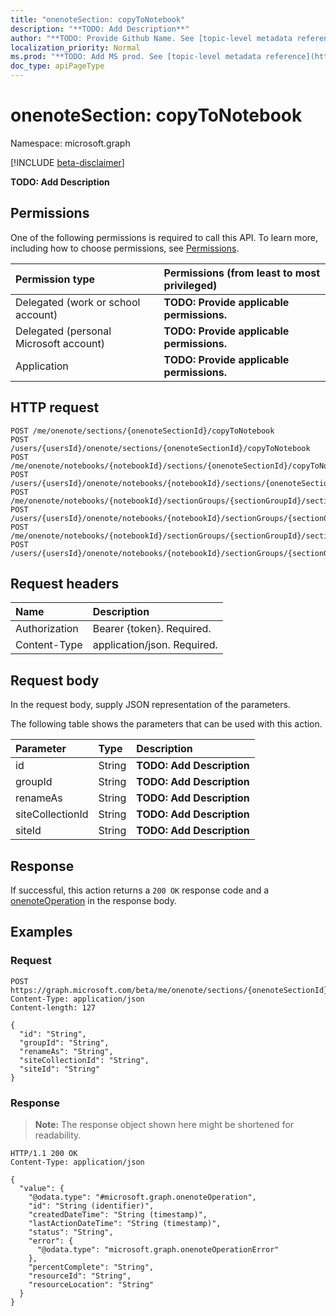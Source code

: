 ```yaml
---
title: "onenoteSection: copyToNotebook"
description: "**TODO: Add Description**"
author: "**TODO: Provide Github Name. See [topic-level metadata reference](https://msgo.azurewebsites.net/add/document/guidelines/metadata.html#topic-level-metadata)**"
localization_priority: Normal
ms.prod: "**TODO: Add MS prod. See [topic-level metadata reference](https://msgo.azurewebsites.net/add/document/guidelines/metadata.html#topic-level-metadata)**"
doc_type: apiPageType
---
```


# onenoteSection: copyToNotebook
Namespace: microsoft.graph

[!INCLUDE [beta-disclaimer](../../includes/beta-disclaimer.md)]

**TODO: Add Description**

## Permissions
One of the following permissions is required to call this API. To learn more, including how to choose permissions, see [Permissions](/graph/permissions-reference).

|Permission type|Permissions (from least to most privileged)|
|:---|:---|
|Delegated (work or school account)|**TODO: Provide applicable permissions.**|
|Delegated (personal Microsoft account)|**TODO: Provide applicable permissions.**|
|Application|**TODO: Provide applicable permissions.**|

## HTTP request

<!-- {
  "blockType": "ignored"
}
-->
``` http
POST /me/onenote/sections/{onenoteSectionId}/copyToNotebook
POST /users/{usersId}/onenote/sections/{onenoteSectionId}/copyToNotebook
POST /me/onenote/notebooks/{notebookId}/sections/{onenoteSectionId}/copyToNotebook
POST /users/{usersId}/onenote/notebooks/{notebookId}/sections/{onenoteSectionId}/copyToNotebook
POST /me/onenote/notebooks/{notebookId}/sectionGroups/{sectionGroupId}/sections/{onenoteSectionId}/copyToNotebook
POST /users/{usersId}/onenote/notebooks/{notebookId}/sectionGroups/{sectionGroupId}/sections/{onenoteSectionId}/copyToNotebook
POST /me/onenote/notebooks/{notebookId}/sectionGroups/{sectionGroupId}/sections/{onenoteSectionId}/pages/{onenotePageId}/parentSection/copyToNotebook
POST /users/{usersId}/onenote/notebooks/{notebookId}/sectionGroups/{sectionGroupId}/sections/{onenoteSectionId}/pages/{onenotePageId}/parentSection/copyToNotebook
```

## Request headers
|Name|Description|
|:---|:---|
|Authorization|Bearer {token}. Required.|
|Content-Type|application/json. Required.|

## Request body
In the request body, supply JSON representation of the parameters.

The following table shows the parameters that can be used with this action.

|Parameter|Type|Description|
|:---|:---|:---|
|id|String|**TODO: Add Description**|
|groupId|String|**TODO: Add Description**|
|renameAs|String|**TODO: Add Description**|
|siteCollectionId|String|**TODO: Add Description**|
|siteId|String|**TODO: Add Description**|



## Response

If successful, this action returns a `200 OK` response code and a [onenoteOperation](../resources/onenoteoperation.md) in the response body.

## Examples

### Request
<!-- {
  "blockType": "request",
  "name": "onenotesection_copytonotebook"
}
-->
``` http
POST https://graph.microsoft.com/beta/me/onenote/sections/{onenoteSectionId}/copyToNotebook
Content-Type: application/json
Content-length: 127

{
  "id": "String",
  "groupId": "String",
  "renameAs": "String",
  "siteCollectionId": "String",
  "siteId": "String"
}
```


### Response
>**Note:** The response object shown here might be shortened for readability.
<!-- {
  "blockType": "response",
  "truncated": true,
  "@odata.type": "microsoft.graph.onenoteOperation"
}
-->
``` http
HTTP/1.1 200 OK
Content-Type: application/json

{
  "value": {
    "@odata.type": "#microsoft.graph.onenoteOperation",
    "id": "String (identifier)",
    "createdDateTime": "String (timestamp)",
    "lastActionDateTime": "String (timestamp)",
    "status": "String",
    "error": {
      "@odata.type": "microsoft.graph.onenoteOperationError"
    },
    "percentComplete": "String",
    "resourceId": "String",
    "resourceLocation": "String"
  }
}
```

